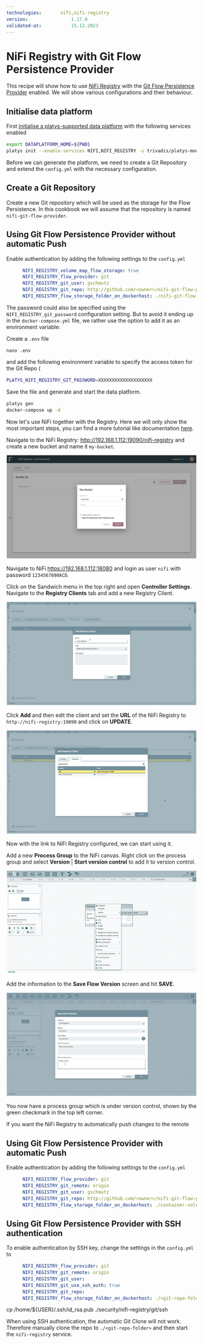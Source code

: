 ```yaml
---
technologies:       nifi,nifi-registry
version:				1.17.0
validated-at:			15.12.2023
---
```


# NiFi Registry with Git Flow Persistence Provider

This recipe will show how to use [NiFi Registry](https://nifi.apache.org/registry.html) with the [Git Flow Persistence Provider](https://nifi.apache.org/docs/nifi-registry-docs/html/administration-guide.html#gitflowpersistenceprovider) enabled. We will show various configurations and their behaviour. 

## Initialise data platform

First [initialise a platys-supported data platform](../documentation/getting-started) with the following services enabled

```bash
export DATAPLATFORM_HOME=${PWD}
platys init --enable-services NIFI,NIFI_REGISTRY -s trivadis/platys-modern-data-platform -w 1.17.0
```

Before we can generate the platform, we need to create a Git Repository and extend the `config.yml` with the necessary configuration.

## Create a Git Repository

Create a new Git repository which will be used as the storage for the Flow Persistence. In this cookbook we will assume that the repository is named `nifi-git-flow-provider`. 

## Using Git Flow Persistence Provider without automatic Push

Enable authentication by adding the following settings to the `config.yml`

```yaml
      NIFI_REGISTRY_volume_map_flow_storage: true
      NIFI_REGISTRY_flow_provider: git
      NIFI_REGISTRY_git_user: gschmutz
      NIFI_REGISTRY_git_repo: http://github.com/<owner>/nifi-git-flow-provider
      NIFI_REGISTRY_flow_storage_folder_on_dockerhost: ./nifi-git-flow-provider
```

The password could also be specified using the `NIFI_REGISTRY_git_password` configuration setting. But to avoid it ending up in the `docker-compose.yml` file, we rather use the option to add it as an environment variable:

Create a `.env` file 

```
nano .env
```

and add the following environment variable to specify the access token for the Git Repo (

```bash
PLATYS_NIFI_REGISTRY_GIT_PASSWORD=XXXXXXXXXXXXXXXXXXXX
```

Save the file and generate and start the data platform.

```bash
platys gen
docker-compose up -d
```

Now let's use NiFi together with the Registry. Here we will only show the most important steps, you can find a more tutorial like documentation [here](https://nifi.apache.org/docs/nifi-registry-docs/index.html). 

Navigate to the NiFi Registry: <http://192.168.1.112:19090/nifi-registry> and create a new bucket and name it `my-bucket`.

![](./images/create-bucket.png)

Navigate to NiFi <https://192.168.1.112:18080> and login as user `nifi` with password `1234567890ACD`.

Click on the Sandwich menu in the top right and open **Controller Settings**. Navigate to the **Registry Clients** tab and add a new Registry Client. 

![](./images/add-registry-client.png)

Click **Add** and then edit the client and set the **URL** of the NiFi Registry to `http://nifi-registry:19090` and click on **UPDATE**.

![](./images/add-registry-client-2.png)

Now with the link to NiFi Registry configured, we can start using it. 

Add a new **Process Group** to the NiFi canvas. Right click on the process group and select **Version** | **Start version control** to add it to version control. 

![](./images/start-version-control.png)

Add the information to the **Save Flow Version** screen and hit **SAVE**.

![](./images/start-version-control-2.png)

You now have a process group which is under version control, shown by the green checkmark in the top left corner. 

If you want the NiFi Registry to automatically push changes to the remote 

## Using Git Flow Persistence Provider with automatic Push

Enable authentication by adding the following settings to the `config.yml`

```yaml
      NIFI_REGISTRY_flow_provider: git
      NIFI_REGISTRY_git_remote: origin
      NIFI_REGISTRY_git_user: gschmutz
      NIFI_REGISTRY_git_repo: http://github.com/<owner>/nifi-git-flow-provider
      NIFI_REGISTRY_flow_storage_folder_on_dockerhost: ./container-volume/nifi-registry/flow-storage
```

## Using Git Flow Persistence Provider with SSH authentication

To enable authentication by SSH key, change the settings in the `config.yml` to

```yaml
      NIFI_REGISTRY_flow_provider: git
      NIFI_REGISTRY_git_remote: origin
      NIFI_REGISTRY_git_user:
      NIFI_REGISTRY_git_use_ssh_auth: true
      NIFI_REGISTRY_git_repo:
      NIFI_REGISTRY_flow_storage_folder_on_dockerhost: ./<git-repo-folder>
```


cp /home/${USER}/.ssh/id_rsa.pub ./security/nifi-registry/git/ssh

When using SSH authentication, the automatic Git Clone will not work. Therefore manually clone the repo to `./<git-repo-folder>` and then start the `nifi-registry` service.

